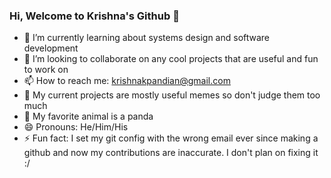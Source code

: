 ### Hi, Welcome to Krishna's Github 👋

<!--
**krishnakpandian/krishnakpandian** is a ✨ _special_ ✨ repository because its `README.md` (this file) appears on your GitHub profile.
-->
- 🌱 I’m currently learning about systems design and software development
- 👯 I’m looking to collaborate on any cool projects that are useful and fun to work on
- 📫 How to reach me: krishnakpandian@gmail.com
- 👻 My current projects are mostly useful memes so don't judge them too much
- 🐼 My favorite animal is a panda
- 😄 Pronouns: He/Him/His
- ⚡ Fun fact: I set my git config with the wrong email ever since making a github and now my contributions are inaccurate. I don't plan on fixing it :/

